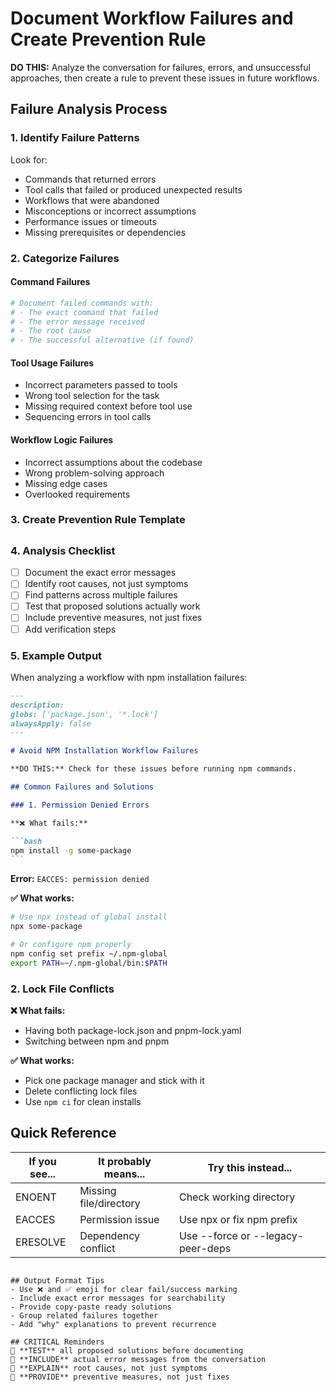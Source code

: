 # Document Workflow Failures and Create Prevention Rule

**DO THIS:** Analyze the conversation for failures, errors, and unsuccessful approaches, then create a rule to prevent these issues in future workflows.

## Failure Analysis Process

### 1. Identify Failure Patterns

Look for:

- Commands that returned errors
- Tool calls that failed or produced unexpected results
- Workflows that were abandoned
- Misconceptions or incorrect assumptions
- Performance issues or timeouts
- Missing prerequisites or dependencies

### 2. Categorize Failures

#### Command Failures

```bash
# Document failed commands with:
# - The exact command that failed
# - The error message received
# - The root cause
# - The successful alternative (if found)
```

#### Tool Usage Failures

- Incorrect parameters passed to tools
- Wrong tool selection for the task
- Missing required context before tool use
- Sequencing errors in tool calls

#### Workflow Logic Failures

- Incorrect assumptions about the codebase
- Wrong problem-solving approach
- Missing edge cases
- Overlooked requirements

### 3. Create Prevention Rule Template

## <template>

description:
globs:
alwaysApply: false

---

# Avoid [Category] Workflow Failures

**DO THIS:** Check for these common issues before attempting [workflow type].

## Pre-flight Checklist

- [ ] [Prerequisite check 1]
- [ ] [Prerequisite check 2]
- [ ] [Environment verification]

## Common Failures and Solutions

### 1. [Failure Pattern Name]

**❌ What fails:**

```bash
[Failed command or approach]
```

**Error:** `[Error message]`

**✅ What works:**

```bash
[Successful alternative]
```

**Why:** [Brief explanation of root cause]

### 2. [Another Failure Pattern]

**❌ Avoid:**

- [Problematic approach]
- [Incorrect assumption]

**✅ Instead:**

- [Correct approach]
- [Valid assumption]

## Quick Reference

| If you see...   | It probably means... | Try this instead... |
| --------------- | -------------------- | ------------------- |
| [Error pattern] | [Root cause]         | [Solution]          |
| [Error pattern] | [Root cause]         | [Solution]          |

## Prevention Strategies

### Before Starting Workflow

1. **Verify Environment**

   ```bash
   [Verification commands]
   ```

2. **Check Dependencies**
   ```bash
   [Dependency checks]
   ```

### During Workflow Execution

- [Strategy 1]
- [Strategy 2]
- [Strategy 3]

### Common Misconceptions

- **Myth:** [Incorrect belief]
  **Reality:** [Correct understanding]

## Emergency Recovery

If you encounter these issues:

1. **[Issue type]:**

   ```bash
   [Recovery commands]
   ```

2. **[Another issue]:**
   ```bash
   [Recovery commands]
   ```

## Testing for Success

```bash
# Verify the fix worked
[Verification commands]
```

</template>

### 4. Analysis Checklist

- [ ] Document the exact error messages
- [ ] Identify root causes, not just symptoms
- [ ] Find patterns across multiple failures
- [ ] Test that proposed solutions actually work
- [ ] Include preventive measures, not just fixes
- [ ] Add verification steps

### 5. Example Output

When analyzing a workflow with npm installation failures:

````markdown
---
description:
globs: ['package.json', '*.lock']
alwaysApply: false
---

# Avoid NPM Installation Workflow Failures

**DO THIS:** Check for these issues before running npm commands.

## Common Failures and Solutions

### 1. Permission Denied Errors

**❌ What fails:**

```bash
npm install -g some-package
```
````

**Error:** `EACCES: permission denied`

**✅ What works:**

```bash
# Use npx instead of global install
npx some-package

# Or configure npm properly
npm config set prefix ~/.npm-global
export PATH=~/.npm-global/bin:$PATH
```

### 2. Lock File Conflicts

**❌ What fails:**

- Having both package-lock.json and pnpm-lock.yaml
- Switching between npm and pnpm

**✅ What works:**

- Pick one package manager and stick with it
- Delete conflicting lock files
- Use `npm ci` for clean installs

## Quick Reference

| If you see... | It probably means...   | Try this instead...               |
| ------------- | ---------------------- | --------------------------------- |
| ENOENT        | Missing file/directory | Check working directory           |
| EACCES        | Permission issue       | Use npx or fix npm prefix         |
| ERESOLVE      | Dependency conflict    | Use --force or --legacy-peer-deps |

```

## Output Format Tips
- Use ❌ and ✅ emoji for clear fail/success marking
- Include exact error messages for searchability
- Provide copy-paste ready solutions
- Group related failures together
- Add "why" explanations to prevent recurrence

## CRITICAL Reminders
🚨 **TEST** all proposed solutions before documenting
🚨 **INCLUDE** actual error messages from the conversation
🚨 **EXPLAIN** root causes, not just symptoms
🚨 **PROVIDE** preventive measures, not just fixes
```
